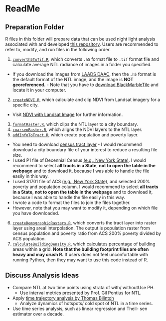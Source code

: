 # ReadMe
## Preparation Folder

R files in this folder will prepare data that can be used night light analysis associated with and developed [this repository](https://github.com/agroimpacts/USFlite).
Users are recommended to refer to, modify, and run files in the following order.
1. [`converth5ToTif.R`](R/preparation/converth5ToTif.R), which converts `.h5` format file to `.tif` format file and calculate average NTL radiance of images in a folder you specified.
- If you download the images from [LAADS DAAC](https://ladsweb.modaps.eosdis.nasa.gov/search/), then the `.h5` format is the default format of the NTL image, and the image is **NOT georeferenced.** - Note that you have to [download BlackMarbleTile](https://blackmarble.gsfc.nasa.gov/Tools.html) and locate it in your computer.
2. [`createNDVI.R`](R/preparation/createNDVI.R), which calculate and clip NDVI from Landsat imagery for a specific city.
- Visit [NDVI with Landsat Image](https://www.usgs.gov/landsat-missions/landsat-normalized-difference-vegetation-index) for further information.
3. [`formatRaster.R`](R/preparation/formatRaster.R), which clips the NTL layer to a city boundary.
4. [`coarsenRaster.R`](R/preparation/coarsenRaster.R), which aligns the NDVI layers to the NTL layer.
5. [`addInfoToTract.R`](R/preparation/addInfoToTract.R), which create population and poverty layer.
- You need to download [census tract layer](https://www.census.gov/geographies/mapping-files/time-series/geo/cartographic-boundary.2020.html#list-tab-1883739534) - I would recommend download a city boundary file of your interest to reduce a resulting file size.
- I used P1 file of Decennial Census [(e.g., New York State)](https://data.census.gov/table/DECENNIALPL2020.P1?q=census&t=Populations%20and%20People&g=040XX00US36$1400000&y=2020).
I would recommend to select **all tracts in a State**, **not to open the table in the webpage** and to download it, because I was able to handle the file easily in this way.
- I used S1701 file of ACS [(e.g., New York State)](https://data.census.gov/table/ACSST5Y2020.S1701?q=Poverty&g=040XX00US36$1400000&y=2020), and selected 200% poverty and population column.
I would recommend to select **all tracts in a State**, **not to open the table in the webpage** and to download it, because I was able to handle the file easily in this way.
- I wrote a code to format the files to join the files together.
- However, note that you may want to modify it, depending on which file you have downloaded.
6. [`createDemographicRasters.R`](R/preparation/createDemographicRasters.R), which converts the tract layer into raster layer using areal interpolation. The output is population raster from census population and poverty ratio from ACS 200% poverty divided by ACS population.
7. [`calculateBuildingDensity.R`](R/preparation/calculateBuildingDensity.R), which calculates percentage of building areas within a grid. **Note that the building footprint files are often heavy and may crush R.** If users does not feel unconfortable with running Python, then they may want to use this code instead of R.

## Discuss Analysis Ideas

-   Compare NTL at two time points using strata of with/ withoutUse PH.
    -   Use interval metrics presented by Prof. Gil Pontius for NTL.
-   Apply [time trajectory analysis by Thomas Bilintoh](https://github.com/bilintoh/timeseriesTrajectories)
    -   Analyze dynamics of hotspots/ cold spot of NTL in a time series.
-   Use time series analysis, such as linear regression and Theil- sen estimator over a decade.
